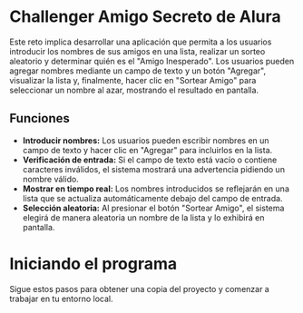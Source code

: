 # Challenger Amigo Secreto de Alura
Este reto implica desarrollar una aplicación que permita a los usuarios introducir los nombres de sus amigos en una lista, realizar un sorteo aleatorio y determinar quién es el "Amigo Inesperado". Los usuarios pueden agregar nombres mediante un campo de texto y un botón "Agregar", visualizar la lista y, finalmente, hacer clic en "Sortear Amigo" para seleccionar un nombre al azar, mostrando el resultado en pantalla.

## Funciones
- **Introducir nombres:** Los usuarios pueden escribir nombres en un campo de texto y hacer clic en "Agregar" para incluirlos en la lista.
- **Verificación de entrada:** Si el campo de texto está vacío o contiene caracteres inválidos, el sistema mostrará una advertencia pidiendo un nombre válido.
- **Mostrar en tiempo real:** Los nombres introducidos se reflejarán en una lista que se actualiza automáticamente debajo del campo de entrada.
- **Selección aleatoria:** Al presionar el botón "Sortear Amigo", el sistema elegirá de manera aleatoria un nombre de la lista y lo exhibirá en pantalla.
  
# Iniciando el programa
Sigue estos pasos para obtener una copia del proyecto y comenzar a trabajar en tu entorno local.

